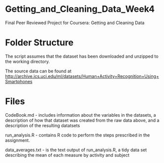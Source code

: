 # Getting_and_Cleaning_Data_Week4
Final Peer Reviewed Project for Coursera: Getting and Cleaning Data

# Folder Structure

The script assumes that the dataset has been downloaded and unzipped to the working directory.

The source data can be found at http://archive.ics.uci.edu/ml/datasets/Human+Activity+Recognition+Using+Smartphones

# Files

CodeBook.md - includes information about the variables in the datasets, a description of how that dataset was created from the raw data above, and a description of the resulting datatsets

run_analysis.R - contains R code to perform the steps prescribed in the assignment.

data_averages.txt - is the text output of run_analysis.R, a tidy data set describing the mean of each measure by activity and subject
